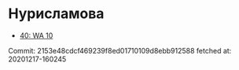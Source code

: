 # Нурисламова
- [40: WA 10](40.md)

Commit: 2153e48cdcf469239f8ed01710109d8ebb912588
 fetched at: 20201217-160245
